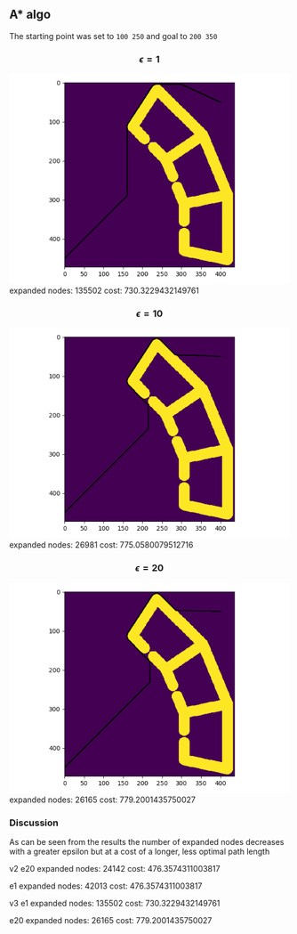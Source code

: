 ## A* algo
The starting point was set to `100 250` and goal to `200 350`
### $$\epsilon=1$$
![](./img/astar_e1.png)
expanded nodes: 135502
cost:  730.3229432149761
### $$\epsilon=10$$
![](./img/astar_e10.png)
expanded nodes: 26981
cost:  775.0580079512716
### $$\epsilon=20$$
![](./img/astar_e20.png)
expanded nodes: 26165
cost:  779.2001435750027

### Discussion
As can be seen from the results the number of expanded nodes decreases with a greater epsilon
but at a cost of a longer, less optimal path length


v2
e20
expanded nodes: 24142
cost:  476.3574311003817

e1
expanded nodes: 42013
cost:  476.3574311003817

v3
e1
expanded nodes: 135502
cost:  730.3229432149761

e20
expanded nodes: 26165
cost:  779.2001435750027

